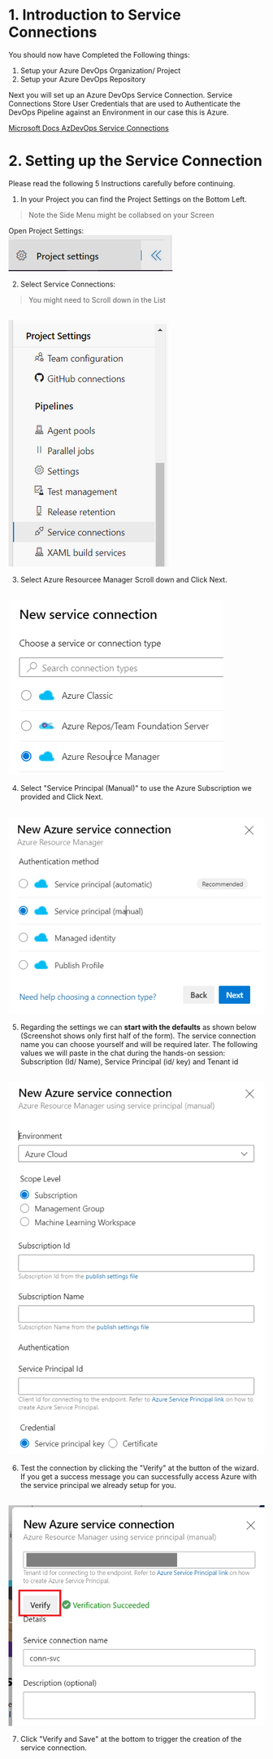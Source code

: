 # 1. Introduction to Service Connections

You should now have Completed the Following things:
1. Setup your Azure DevOps Organization/ Project
2. Setup your Azure DevOps Repository

Next you will set up an Azure DevOps Service Connection. Service Connections Store User Credentials that are used to Authenticate the DevOps Pipeline against an Environment in our case this is Azure.

[Microsoft Docs AzDevOps Service Connections](https://docs.microsoft.com/en-us/azure/devops/pipelines/library/service-endpoints?view=azure-devops&tabs=yaml)

# 2. Setting up the Service Connection

Please read the following 5 Instructions carefully before continuing.

1. In your Project you can find the Project Settings on the Bottom Left. 

> Note the Side Menu might be collabsed on your Screen 

Open Project Settings:
<br><img src="./images/svcconn_prj_settings_coll.PNG" /><br>

2. Select Service Connections:

> You might need to Scroll down in the List

<br><img src="./images/svcconn_prj_settings_exp.PNG" /><br>

3. Select Azure Resourcee Manager Scroll down and Click Next.

<br><img src="./images/svcconn_create_options_arm.PNG" /><br>

4. Select "Service Principal (Manual)" to use the Azure Subscription we provided and Click Next.

<br><img src="./images/svcconn_create_options_man.PNG" /><br>

5. Regarding the settings we can **start with the defaults** as shown below (Screenshot shows only first half of the form). The service connection name you can choose yourself and will be required later. The following values we will paste in the chat during the hands-on session: Subscription (Id/ Name), Service Principal (id/ key) and Tenant id

<br><img src="./images/svcconn_create_options_setup.PNG" /><br>

6. Test the connection by clicking the "Verify" at the button of the wizard. If you get a success message you can successfully access Azure with the service principal we already setup for you.

<br><img src="./images/svcconn_verify.png" /><br>

7. Click "Verify and Save" at the bottom to trigger the creation of the service connection.

